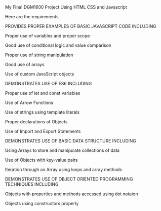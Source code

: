 My Final DGM1600 Project
Using HTML CSS and Javascript

Here are the requirements


PROVIDES PROPER EXAMPLES OF BASIC JAVASCRIPT CODE INCLUDING

Proper use of variables and proper scope

Good use of conditional logic and value comparison

Proper use of string manipulation

Good use of arrays

Use of custom JavaScript objects

DEMONSTRATES USE OF ES6 INCLUDING

Proper use of let and const variables

Use of Arrow Functions

Use of strings using template literals

Proper declarations of Objects

Use of Import and Export Statements

DEMONSTRATES USE OF BASIC DATA STRUCTURE INCLUDING

Using Arrays to store and manipulate collections of data

Use of Objects with key-value pairs

Iteration through an Array using loops and array methods

DEMONSTRATES USE OF OBJECT ORIENTED PROGRAMMING TECHNIQUES INCLUDING

Objects with properties and methods accessed using dot notaion

Objects using constructors properly
